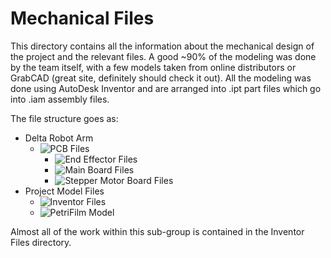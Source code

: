 #	Mechanical Files 

This directory contains all the information about the mechanical design of the project and the relevant files. A good ~90% of the modeling was done by the team itself, with a few models taken from online distributors or GrabCAD (great site, definitely should check it out). All the modeling was done using AutoDesk Inventor and are arranged into .ipt part files which go into .iam assembly files.

The file structure goes as: 

- Delta Robot Arm
	- ![PCB Files](https://github.com/Jbruslind/ECE44x_Senior_Design/tree/master/Mechanical/Delta%20Robot%20Arm)
		- ![End Effector Files](https://github.com/Jbruslind/ECE44x_Senior_Design/tree/master/Mechanical/Delta%20Robot%20Arm/PCB%20Files/Automated%20Microbial%20Analysis%20-%20End%20Effector)
		- ![Main Board Files](https://github.com/Jbruslind/ECE44x_Senior_Design/tree/master/Mechanical/Delta%20Robot%20Arm/PCB%20Files/Automated%20Microbial%20Analysis%20-%20Main%20Board)
		- ![Stepper Motor Board Files](https://github.com/Jbruslind/ECE44x_Senior_Design/tree/master/Mechanical/Delta%20Robot%20Arm/PCB%20Files/Stepper%20Motor%20Driver%20PCB)
- Project Model Files
	- ![Inventor Files](https://github.com/Jbruslind/ECE44x_Senior_Design/tree/master/Mechanical/Project%20Model%20Files/Inventor%20Files)
	- ![PetriFilm Model](https://github.com/Jbruslind/ECE44x_Senior_Design/tree/master/Mechanical/Project%20Model%20Files/PetriFilm%20Model)

Almost all of the work within this sub-group is contained in the Inventor Files directory. 